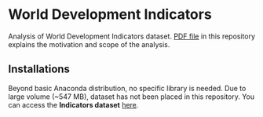 # World Development Indicators
Analysis of World Development Indicators dataset. [PDF file](https://github.com/mahammadvaliyev/World_Development_Indicators/blob/master/Presentation_of_analysis.pdf) in this repository explains the motivation and scope of the analysis.

## Installations
Beyond basic Anaconda distribution, no specific library is needed. Due to large volume (~547 MB), dataset has not been placed in this repository. You can access the **Indicators dataset** [here](https://www.kaggle.com/worldbank/world-development-indicators?select=Indicators.csv).
